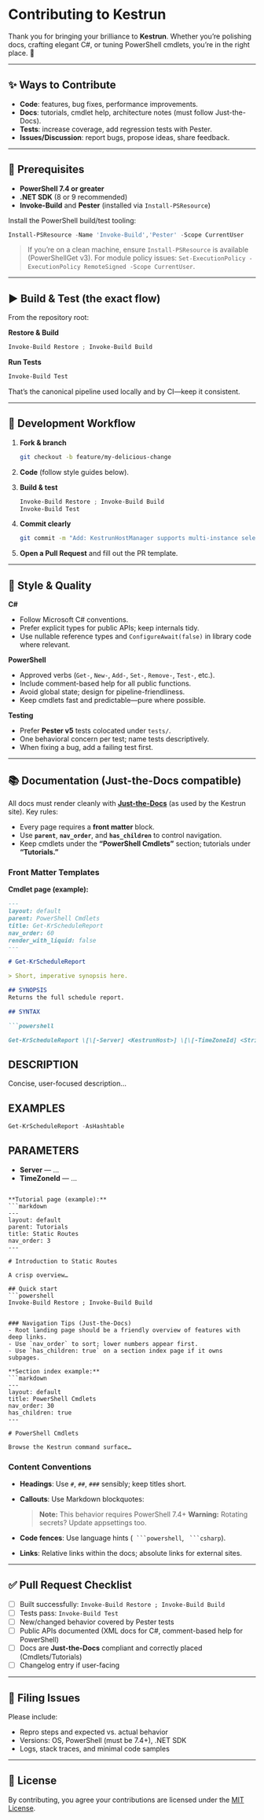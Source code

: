 # Contributing to Kestrun

Thank you for bringing your brilliance to **Kestrun**. Whether you’re polishing docs, crafting elegant C#, or tuning PowerShell cmdlets,
you’re in the right place. 💫

---

## ✨ Ways to Contribute

* **Code**: features, bug fixes, performance improvements.
* **Docs**: tutorials, cmdlet help, architecture notes (must follow Just-the-Docs).
* **Tests**: increase coverage, add regression tests with Pester.
* **Issues/Discussion**: report bugs, propose ideas, share feedback.

---

## 🧰 Prerequisites

* **PowerShell 7.4 or greater**
* **.NET SDK** (8 or 9 recommended)
* **Invoke-Build** and **Pester** (installed via `Install-PSResource`)

Install the PowerShell build/test tooling:

```powershell
Install-PSResource -Name 'Invoke-Build','Pester' -Scope CurrentUser
```

> If you’re on a clean machine, ensure `Install-PSResource` is available (PowerShellGet v3).
> For module policy issues: `Set-ExecutionPolicy -ExecutionPolicy RemoteSigned -Scope CurrentUser`.

---

## ▶️ Build & Test (the exact flow)

From the repository root:

**Restore & Build**

```powershell
Invoke-Build Restore ; Invoke-Build Build
```

**Run Tests**

```powershell
Invoke-Build Test
```

That’s the canonical pipeline used locally and by CI—keep it consistent.

---

## 🔧 Development Workflow

1. **Fork & branch**

   ```bash
   git checkout -b feature/my-delicious-change
   ```
2. **Code** (follow style guides below).
3. **Build & test**

   ```powershell
   Invoke-Build Restore ; Invoke-Build Build
   Invoke-Build Test
   ```
4. **Commit clearly**

   ```bash
   git commit -m "Add: KestrunHostManager supports multi-instance selection"
   ```
5. **Open a Pull Request** and fill out the PR template.

---

## 📝 Style & Quality

**C#**

* Follow Microsoft C# conventions.
* Prefer explicit types for public APIs; keep internals tidy.
* Use nullable reference types and `ConfigureAwait(false)` in library code where relevant.

**PowerShell**

* Approved verbs (`Get-`, `New-`, `Add-`, `Set-`, `Remove-`, `Test-`, etc.).
* Include comment-based help for all public functions.
* Avoid global state; design for pipeline-friendliness.
* Keep cmdlets fast and predictable—pure where possible.

**Testing**

* Prefer **Pester v5** tests colocated under `tests/`.
* One behavioral concern per test; name tests descriptively.
* When fixing a bug, add a failing test first.

---

## 📚 Documentation (Just-the-Docs compatible)

All docs must render cleanly with **[Just-the-Docs](https://github.com/just-the-docs/just-the-docs)** (as used by the Kestrun site).
Key rules:

* Every page requires a **front matter** block.
* Use **`parent`**, **`nav_order`**, and **`has_children`** to control navigation.
* Keep cmdlets under the **“PowerShell Cmdlets”** section; tutorials under **“Tutorials.”**

### Front Matter Templates

**Cmdlet page (example):**

```markdown
---
layout: default
parent: PowerShell Cmdlets
title: Get-KrScheduleReport
nav_order: 60
render_with_liquid: false
---

# Get-KrScheduleReport

> Short, imperative synopsis here.

## SYNOPSIS
Returns the full schedule report.

## SYNTAX

```powershell

Get-KrScheduleReport \[\[-Server] <KestrunHost>] \[\[-TimeZoneId] <String>] \[-AsHashtable]

````

## DESCRIPTION

Concise, user-focused description…

## EXAMPLES

```powershell
Get-KrScheduleReport -AsHashtable
````

## PARAMETERS

* **Server** — …
* **TimeZoneId** — …

````

**Tutorial page (example):**
```markdown
---
layout: default
parent: Tutorials
title: Static Routes
nav_order: 3
---

# Introduction to Static Routes

A crisp overview…

## Quick start
```powershell
Invoke-Build Restore ; Invoke-Build Build
````

````

### Navigation Tips (Just-the-Docs)
- Root landing page should be a friendly overview of features with deep links.
- Use `nav_order` to sort; lower numbers appear first.
- Use `has_children: true` on a section index page if it owns subpages.

**Section index example:**
```markdown
---
layout: default
title: PowerShell Cmdlets
nav_order: 30
has_children: true
---

# PowerShell Cmdlets

Browse the Kestrun command surface…
````

### Content Conventions

* **Headings**: Use `#`, `##`, `###` sensibly; keep titles short.
* **Callouts**: Use Markdown blockquotes:

  > **Note:** This behavior requires PowerShell 7.4+
  > **Warning:** Rotating secrets? Update appsettings too.
* **Code fences**: Use language hints (` ```powershell`, ` ```csharp`).
* **Links**: Relative links within the docs; absolute links for external sites.

---

## ✅ Pull Request Checklist

* [ ] Built successfully: `Invoke-Build Restore ; Invoke-Build Build`
* [ ] Tests pass: `Invoke-Build Test`
* [ ] New/changed behavior covered by Pester tests
* [ ] Public APIs documented (XML docs for C#, comment-based help for PowerShell)
* [ ] Docs are **Just-the-Docs** compliant and correctly placed (Cmdlets/Tutorials)
* [ ] Changelog entry if user-facing

---

## 🐛 Filing Issues

Please include:

* Repro steps and expected vs. actual behavior
* Versions: OS, PowerShell (must be 7.4+), .NET SDK
* Logs, stack traces, and minimal code samples

---

## 📜 License

By contributing, you agree your contributions are licensed under the [MIT License](LICENSE.txt).

